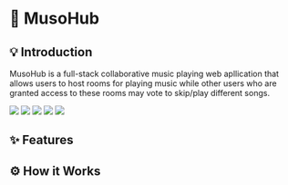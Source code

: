 # 🎵 MusoHub

## 💡 Introduction
MusoHub is a full-stack collaborative music playing web apllication that allows users to host rooms for playing music while other users who are granted access to these rooms may vote to skip/play different songs.

<img src="https://img.shields.io/badge/-JavaScript-yellow" /> <img src="https://img.shields.io/badge/-Reactjs-red" /> <img src="https://img.shields.io/badge/-Python-blue" /> <img src="https://img.shields.io/badge/-Django-green" /> <img src="https://img.shields.io/badge/-PostgreSQL-blue" />

## ✨ Features

## ⚙ How it Works
